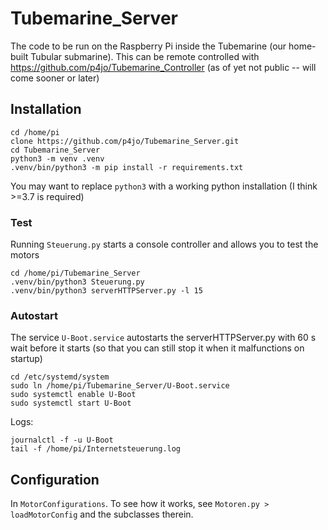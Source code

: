# Tubemarine_Server
The code to be run on the Raspberry Pi inside the Tubemarine (our home-built Tubular submarine).
This can be remote controlled with 
https://github.com/p4jo/Tubemarine_Controller (as of yet not public -- will come sooner or later)

## Installation
```
cd /home/pi
clone https://github.com/p4jo/Tubemarine_Server.git
cd Tubemarine_Server
python3 -m venv .venv
.venv/bin/python3 -m pip install -r requirements.txt
```
You may want to replace `python3` with a working python installation (I think >=3.7 is required)
### Test
Running `Steuerung.py` starts a console controller and allows you to test the motors
```
cd /home/pi/Tubemarine_Server
.venv/bin/python3 Steuerung.py
.venv/bin/python3 serverHTTPServer.py -l 15
```


### Autostart
The service `U-Boot.service` autostarts the serverHTTPServer.py with 60 s wait before it starts (so that you can still stop it when it malfunctions on startup)
```
cd /etc/systemd/system
sudo ln /home/pi/Tubemarine_Server/U-Boot.service
sudo systemctl enable U-Boot
sudo systemctl start U-Boot
```
Logs: 
```
journalctl -f -u U-Boot
tail -f /home/pi/Internetsteuerung.log
```

## Configuration
In `MotorConfigurations`. To see how it works, see `Motoren.py > loadMotorConfig` and the subclasses therein.
